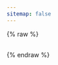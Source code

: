 ```yaml
---
sitemap: false
---
```

<script type="module" data-pjax>
  import {
    provideFluentDesignSystem,
    fluentButton,
    fluentProgressRing,
    fluentTextField,
    accentBaseColor,
    SwatchRGB,
    fillColor,
    neutralLayerFloating,
    baseLayerLuminance,
    StandardLuminance
  } from "https://cdn.jsdelivr.net/npm/@fluentui/web-components/+esm";
  provideFluentDesignSystem()
    .register(
      fluentButton(),
      fluentProgressRing(),
      fluentTextField()
    );
  accentBaseColor.withDefault(SwatchRGB.create(0xFC / 0xFF, 0x64 / 0xFF, 0x23 / 0xFF));
  fillColor.withDefault(neutralLayerFloating);
  if (typeof matchMedia === "function") {
    const scheme = window.matchMedia("(prefers-color-scheme: dark)");
    if (typeof scheme !== "undefined") {
      scheme.addListener(e => baseLayerLuminance.withDefault(e.matches ? StandardLuminance.DarkMode : StandardLuminance.LightMode));
      if (scheme.matches) {
        baseLayerLuminance.withDefault(StandardLuminance.DarkMode);
      }
    }
  }
</script>

{% raw %}
<div id="vue-app" class="stack-vertical" style="row-gap: 1rem; align-items: stretch;">
  <div class="stack-horizontal" style="column-gap: 3px; justify-content: space-between;">
    <fluent-text-field v-model="page" style="flex: 1;"></fluent-text-field>
    <fluent-button title="获取" @click="() => getContent()" :disabled="isloading">
      <fluent-progress-ring v-if="isloading" style="width: 16px; height: 16px;"></fluent-progress-ring>
      <svg-host v-else src="https://cdn.jsdelivr.net/npm/@fluentui/svg-icons/icons/arrow_right_16_regular.svg"
        style="fill: currentColor;"></svg-host>
    </fluent-button>
    <fluent-button title="清除" @click="() => clearContent()" :disabled="isloading">
      <svg-host src="https://cdn.jsdelivr.net/npm/@fluentui/svg-icons/icons/dismiss_16_regular.svg"
        style="fill: currentColor;"></svg-host>
    </fluent-button>
  </div>
  <div ref="content"></div>
</div>

<template id="svg-host-template">
  <div v-html="innerHTML"></div>
</template>
{% endraw %}

<script type="module" data-pjax>
  import { createApp } from "https://cdn.jsdelivr.net/npm/vue/dist/vue.esm-browser.prod.js";
  const base = "https://m.700txt.com";
  const proxy = "https://api.allorigins.win/get?url=";
  createApp({
    data() {
      return {
        page: decodeURIComponent(location.hash.substring(1)),
        isloading: false
      }
    },
    methods: {
      async getContent() {
        if (this.isloading) { return; }
        this.isloading = true;
        const content = this.$refs.content;
        if (content instanceof HTMLElement) {
          try {
            let page = this.page.replace(base, '');
            if (!page) { return; }
            location.hash = page;
            async function getContentInner() {
              const html = await fetch(new URL(page, base)).then(x => x.text());
              const dom = new DOMParser().parseFromString(html, "text/html");
              const nr = dom.getElementById("nr");
              const prev_url = dom.getElementById("prev_url");
              let i = prev_url.textContent.trim() === "上一页" ? 1 : 0;
              const childNodes = nr.childNodes;
              for (; i < childNodes.length; i++) {
                content.appendChild(childNodes[i].cloneNode(true));
              }
              const next_url = dom.getElementById("next_url");
              if (next_url) {
                page = next_url.getAttribute("href");
                if (next_url.textContent.trim() === "下一页") {
                  await getContentInner();
                }
              }
            }
            await getContentInner();
            this.page = page;
          }
          catch (ex) {
            console.error(ex);
            content.innerText = ex.toString();
          }
          finally {
            this.isloading = false;
          }
        }
      },
      clearContent() {
        this.$refs.content.innerHTML = '';
      }
    }
  }).component("svg-host", {
    template: "#svg-host-template",
    props: {
      src: String
    },
    data() {
      return {
        innerHTML: null
      }
    },
    watch: {
      src(newValue, oldValue) {
        if (newValue !== oldValue) {
          this.getSVGAsync(newValue).then(svg => this.innerHTML = svg);
        }
      }
    },
    methods: {
      async getSVGAsync(src) {
        if (src) {
          try {
            return await fetch(src)
              .then(response => response.text());
          }
          catch (ex) {
            console.error(ex);
          }
        }
        return '';
      }
    },
    mounted() {
      this.getSVGAsync(this.src).then(svg => this.innerHTML = svg);
    }
  }).mount("#vue-app");
</script>

<style>
  #vue-app {
    font-family: var(--body-font);
    font-size: var(--type-ramp-base-font-size);
    line-height: var(--type-ramp-base-line-height);
    font-weight: var(--font-weight);
    color: var(--neutral-foreground-rest);
  }

  .stack-vertical#vue-app,
  #vue-app .stack-vertical {
    display: flex;
    flex-direction: column;
  }

  #vue-app .stack-horizontal {
    display: flex;
    flex-direction: row;
  }
</style>